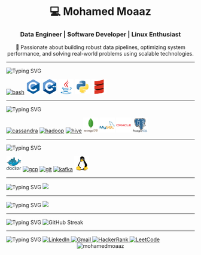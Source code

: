 # <div align="center">💻 Mohamed Moaaz</div>

### <div align="center">Data Engineer | Software Developer | Linux Enthusiast</div>
<div align="center">🚀 Passionate about building robust data pipelines, optimizing system performance, and solving real-world problems using scalable technologies.</div>

---

<img src="https://readme-typing-svg.herokuapp.com?font=Fira+Code&size=22&pause=1000&color=F7768E&width=320&lines=Programming+Languages" alt="Typing SVG" />

<a href="https://www.gnu.org/software/bash/" target="_blank"><img src="https://www.vectorlogo.zone/logos/gnu_bash/gnu_bash-icon.svg" alt="bash" width="40" height="40"/></a>
<a href="https://www.cprogramming.com/" target="_blank"><img src="https://raw.githubusercontent.com/devicons/devicon/master/icons/c/c-original.svg" alt="c" width="40" height="40"/></a>
<a href="https://www.w3schools.com/cpp/" target="_blank"><img src="https://raw.githubusercontent.com/devicons/devicon/master/icons/cplusplus/cplusplus-original.svg" alt="cplusplus" width="40" height="40"/></a>
<a href="https://www.java.com" target="_blank"><img src="https://raw.githubusercontent.com/devicons/devicon/master/icons/java/java-original.svg" alt="java" width="40" height="40"/></a>
<a href="https://www.python.org" target="_blank"><img src="https://raw.githubusercontent.com/devicons/devicon/master/icons/python/python-original.svg" alt="python" width="40" height="40"/></a>
<a href="https://www.scala-lang.org" target="_blank"><img src="https://raw.githubusercontent.com/devicons/devicon/master/icons/scala/scala-original.svg" alt="scala" width="40" height="40"/></a>

---

<img src="https://readme-typing-svg.herokuapp.com?font=Fira+Code&size=22&pause=1000&color=89DDFF&width=320&lines=Big+Data+%26+Databases" alt="Typing SVG" />

<a href="https://cassandra.apache.org/" target="_blank"><img src="https://www.vectorlogo.zone/logos/apache_cassandra/apache_cassandra-icon.svg" alt="cassandra" width="40" height="40"/></a>
<a href="https://hadoop.apache.org/" target="_blank"><img src="https://www.vectorlogo.zone/logos/apache_hadoop/apache_hadoop-icon.svg" alt="hadoop" width="40" height="40"/></a>
<a href="https://hive.apache.org/" target="_blank"><img src="https://www.vectorlogo.zone/logos/apache_hive/apache_hive-icon.svg" alt="hive" width="40" height="40"/></a>
<a href="https://www.mongodb.com/" target="_blank"><img src="https://raw.githubusercontent.com/devicons/devicon/master/icons/mongodb/mongodb-original-wordmark.svg" alt="mongodb" width="40" height="40"/></a>
<a href="https://www.mysql.com/" target="_blank"><img src="https://raw.githubusercontent.com/devicons/devicon/master/icons/mysql/mysql-original-wordmark.svg" alt="mysql" width="40" height="40"/></a>
<a href="https://www.oracle.com/" target="_blank"><img src="https://raw.githubusercontent.com/devicons/devicon/master/icons/oracle/oracle-original.svg" alt="oracle" width="40" height="40"/></a>
<a href="https://www.postgresql.org" target="_blank"><img src="https://raw.githubusercontent.com/devicons/devicon/master/icons/postgresql/postgresql-original-wordmark.svg" alt="postgresql" width="40" height="40"/></a>

---

<img src="https://readme-typing-svg.herokuapp.com?font=Fira+Code&size=22&pause=1000&color=FFCB6B&width=320&lines=DevOps+%26+Tools" alt="Typing SVG" />

<a href="https://www.docker.com/" target="_blank"><img src="https://raw.githubusercontent.com/devicons/devicon/master/icons/docker/docker-original-wordmark.svg" alt="docker" width="40" height="40"/></a>
<a href="https://cloud.google.com" target="_blank"><img src="https://www.vectorlogo.zone/logos/google_cloud/google_cloud-icon.svg" alt="gcp" width="40" height="40"/></a>
<a href="https://git-scm.com/" target="_blank"><img src="https://www.vectorlogo.zone/logos/git-scm/git-scm-icon.svg" alt="git" width="40" height="40"/></a>
<a href="https://kafka.apache.org/" target="_blank"><img src="https://www.vectorlogo.zone/logos/apache_kafka/apache_kafka-icon.svg" alt="kafka" width="40" height="40"/></a>
<a href="https://www.linux.org/" target="_blank"><img src="https://raw.githubusercontent.com/devicons/devicon/master/icons/linux/linux-original.svg" alt="linux" width="40" height="40"/></a>

---

<img src="https://readme-typing-svg.herokuapp.com?font=Fira+Code&size=22&pause=1000&color=C3E88D&width=320&lines=GitHub+Achievements" alt="Typing SVG" />

<img src="https://github-profile-trophy.vercel.app/?username=mohamedmoaaz&theme=onestar&no-frame=true&column=6" />

---

<img src="https://readme-typing-svg.herokuapp.com?font=Fira+Code&size=22&pause=1000&color=F7768E&width=320&lines=Most+Used+Languages" alt="Typing SVG" />

<img src="https://github-readme-stats.vercel.app/api/top-langs/?username=mohamedmoaaz&layout=compact&theme=dark" />

---

<img src="https://readme-typing-svg.herokuapp.com?font=Fira+Code&size=22&pause=1000&color=FF5370&width=320&lines=Contribution+Streak" alt="Typing SVG" />

<img src="https://streak-stats.demolab.com?user=mohamedmoaaz&theme=dark&hide_border=true&fire=orange" alt="GitHub Streak" />

---

<img src="https://readme-typing-svg.herokuapp.com?font=Fira+Code&size=22&pause=1000&color=FFCB6B&width=320&lines=Connect+with+Me" alt="Typing SVG" />

<a href="https://www.linkedin.com/in/mohamedmoaaz/" target="_blank">
  <img src="https://raw.githubusercontent.com/rahuldkjain/github-profile-readme-generator/master/src/images/icons/Social/linked-in-alt.svg" alt="LinkedIn" height="30" width="40" />
</a>
<a href="mailto:mohamedmoaaz646@gmail.com" target="_blank">
  <img src="https://www.vectorlogo.zone/logos/gmail/gmail-icon.svg" alt="Gmail" height="30" width="40" />
</a>
<a href="https://www.hackerrank.com/profile/mohamedmoaaz646" target="_blank">
  <img src="https://raw.githubusercontent.com/rahuldkjain/github-profile-readme-generator/master/src/images/icons/Social/hackerrank.svg" alt="HackerRank" height="30" width="40" />
</a>
<a href="https://leetcode.com/mohamedmoaaz/" target="_blank">
  <img src="https://raw.githubusercontent.com/rahuldkjain/github-profile-readme-generator/master/src/images/icons/Social/leet-code.svg" alt="LeetCode" height="30" width="40" />
</a>

<br/>

<div align="center">
  <img src="https://komarev.com/ghpvc/?username=mohamedmoaaz&label=Profile%20views&color=0e75b6&style=flat" alt="mohamedmoaaz" />
</div>
